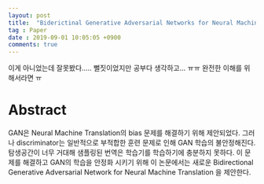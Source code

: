```yaml
---
layout: post
title:  "Biderictinal Generative Adversarial Networks for Neural Machine Translation"
tag : Paper
date : 2019-09-01 10:05:05 +0900
comments: true
---
```


이게 아니었는데 잘못봤다.....
뻘짓이었지만 공부다 생각하고... ㅠㅠ
완전한 이해를 위해서라면 ㅠ



# Abstract
GAN은 Neural Machine Translation의 bias 문제를 해결하기 위해 제안되었다. 그러나 discriminator는 일반적으로 부적합한 훈련 문제로 인해 GAN 학습의 불안정해진다. 탐생공간이 너무 거대해 샘플링된 번역은 학습기를 학습하기에 충분하지 못하다. 이 문제를 해결하고 GAN의 학습을 안정화 시키기 위해 이 논문에서는 새로운 Bidirectional Generative Adversarial Network for Neural Machine Translation 을 제안한다.
